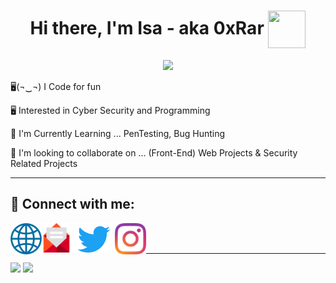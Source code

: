 [website]: http://0xrar.net
[twitter]: https://twitter.com/fcv9_q
[instagram]: https://instagram.com/fcv9
[email]: mailto:RarDev@protonmail.com
[Wave]: https://user-images.githubusercontent.com/33517160/141124623-1b92425a-078c-4e3e-bc0b-1acd7aed22ec.gif

<h1 align="center">Hi there, I'm Isa - aka 0xRar 
 <img align="center" height="60px" width="60px" src=https://user-images.githubusercontent.com/33517160/141124623-1b92425a-078c-4e3e-bc0b-1acd7aed22ec.gif>
</h1>

<p align="center"> 
 <img src="https://komarev.com/ghpvc/?username=0xRar&label=Profile%20views&color=0e75b6&style=flat"/> 
</p>

🖥(¬‿¬) I Code for fun

🖥 Interested in Cyber Security and Programming

🌱 I'm Currently Learning ... PenTesting, Bug Hunting

👯 I'm looking to collaborate on ... (Front-End) Web Projects & Security Related Projects

------------------------------------------
## 🔗 Connect with me:
[<img align="left" width="50px" src="https://raw.githubusercontent.com/0xRar/0xRar/43de129066894d5dd904315e87a0080d50c234d6/icons/Globe.svg"/>][website]
[<img align="left" width="47px" src="https://raw.githubusercontent.com/0xRar/0xRar/15e0b97359d40a6437137f36355edeb8442433d8/icons/Email.svg"/>][email]
[<img align="left" width="70px" src="https://raw.githubusercontent.com/0xRar/0xRar/6e5db5cb365f440a9150d180506af538a0640a85/icons/Twitter.svg"/>][twitter]
[<img align="left" width="50px" src="https://raw.githubusercontent.com/0xRar/0xRar/43de129066894d5dd904315e87a0080d50c234d6/icons/Instagram.svg"/>][instagram]


<br />
<br />

------------------------------------------
<!--
## 👷‍♂️ Projects : 
[theCTFdude]: https://thectfdude.github.io/TCD
[theCTFdude source-code]: https://github.com/thectfdude/TCD 

[SecNotes]: https://github.com/0xRar/SecNotes

| Name                | Live Preview      | Source                   | Tech Used                 |
|---------------------|-------------------|--------------------------|---------------------------|
| theCTFdude          |  [theCTFdude]     | [theCTFdude source-code] | HTML, CSS, JS, Figma      |
| SecNotes            |  [SecNotes]       | [SecNotes]               | Markdown                  |

------------------------------------------
-->

![](https://github-readme-stats.vercel.app/api?username=0xRar&show_icons=true&theme=tokyonight)
![](http://github-profile-summary-cards.vercel.app/api/cards/profile-details?username=0xRar&theme=tokyonight) 


<!--
<a href="https://github.com/0xRar/KillerQueenCTF-2021">
  <img align="center" src="https://github-readme-stats.vercel.app/api/pin/?username=0xRar&theme=synthwave&repo=KillerQueenCTF-2021" />
</a>

<a href="https://github.com/0xRar/CyberTalents-Marathon-CTF">
  <img align="center" src="https://github-readme-stats.vercel.app/api/pin/?username=0xRar&theme=synthwave&repo=CyberTalents-Marathon-CTF" />
</a>

<a href="https://github.com/0xRar/FlandersWriteup">
  <img align="center" src="https://github-readme-stats.vercel.app/api/pin/?username=0xRar&theme=synthwave&repo=FlandersWriteup" />
</a>

<a href="https://github.com/0xRar/Aspire-CTF-2021">
  <img align="center" src="https://github-readme-stats.vercel.app/api/pin/?username=0xRar&theme=synthwave&repo=Aspire-CTF-2021" />
</a>
-->
